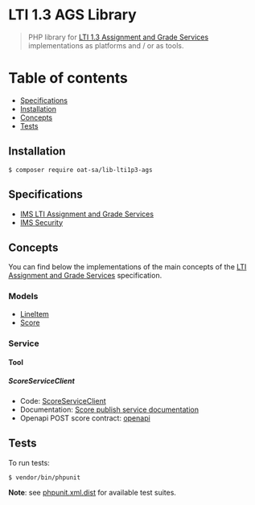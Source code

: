 # LTI 1.3 AGS Library

> PHP library for [LTI 1.3 Assignment and Grade Services](https://www.imsglobal.org/spec/lti-ags/v2p0) implementations as platforms and / or as tools.

# Table of contents

- [Specifications](#specifications)
- [Installation](#installation)
- [Concepts](#concepts)
- [Tests](#tests)

## Installation

```console
$ composer require oat-sa/lib-lti1p3-ags
```

## Specifications

- [IMS LTI Assignment and Grade Services](https://www.imsglobal.org/spec/lti-ags/v2p0)
- [IMS Security](https://www.imsglobal.org/spec/security/v1p0)

## Concepts

You can find below the implementations of the main concepts of the [LTI Assignment and Grade Services](https://www.imsglobal.org/spec/lti-ags/v2p0) specification.

###  Models

- [LineItem](src/Model/LineItem.php)
- [Score](src/Model/Score.php)

### Service

#### Tool

##### ScoreServiceClient
- Code: [ScoreServiceClient](src/Service/Client/ScoreServiceClient.php)
- Documentation: [Score publish service documentation ](https://www.imsglobal.org/spec/lti-ags/v2p0#score-publish-service)
- Openapi POST score contract: [openapi](https://www.imsglobal.org/spec/lti-ags/v2p0#score-publish-service)

## Tests

To run tests:

```console
$ vendor/bin/phpunit
```
**Note**: see [phpunit.xml.dist](phpunit.xml.dist) for available test suites.
